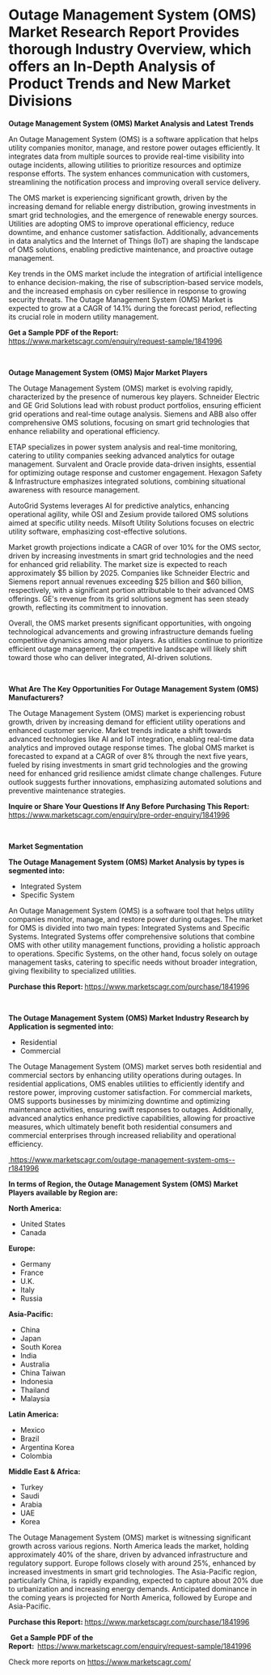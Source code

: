 <p><h1>Outage Management System (OMS) Market Research Report Provides thorough Industry Overview, which offers an In-Depth Analysis of Product Trends and New Market Divisions</h1></p><p><strong>Outage Management System (OMS) Market Analysis and Latest Trends</strong></p>
<p><p>An Outage Management System (OMS) is a software application that helps utility companies monitor, manage, and restore power outages efficiently. It integrates data from multiple sources to provide real-time visibility into outage incidents, allowing utilities to prioritize resources and optimize response efforts. The system enhances communication with customers, streamlining the notification process and improving overall service delivery.</p><p>The OMS market is experiencing significant growth, driven by the increasing demand for reliable energy distribution, growing investments in smart grid technologies, and the emergence of renewable energy sources. Utilities are adopting OMS to improve operational efficiency, reduce downtime, and enhance customer satisfaction. Additionally, advancements in data analytics and the Internet of Things (IoT) are shaping the landscape of OMS solutions, enabling predictive maintenance, and proactive outage management.</p><p>Key trends in the OMS market include the integration of artificial intelligence to enhance decision-making, the rise of subscription-based service models, and the increased emphasis on cyber resilience in response to growing security threats. The Outage Management System (OMS) Market is expected to grow at a CAGR of 14.1% during the forecast period, reflecting its crucial role in modern utility management.</p></p>
<p><strong>Get a Sample PDF of the Report:&nbsp;</strong> <a href="https://www.marketscagr.com/enquiry/request-sample/1841996?utm_campaign=1999&utm_medium=2&utm_source=Github&utm_content=ia&utm_term=31122024&utm_id=outage-management-system-oms">https://www.marketscagr.com/enquiry/request-sample/1841996</a></p>
<p>&nbsp;</p>
<p><strong>Outage Management System (OMS) Major Market Players</strong></p>
<p><p>The Outage Management System (OMS) market is evolving rapidly, characterized by the presence of numerous key players. Schneider Electric and GE Grid Solutions lead with robust product portfolios, ensuring efficient grid operations and real-time outage analysis. Siemens and ABB also offer comprehensive OMS solutions, focusing on smart grid technologies that enhance reliability and operational efficiency.</p><p>ETAP specializes in power system analysis and real-time monitoring, catering to utility companies seeking advanced analytics for outage management. Survalent and Oracle provide data-driven insights, essential for optimizing outage response and customer engagement. Hexagon Safety & Infrastructure emphasizes integrated solutions, combining situational awareness with resource management.</p><p>AutoGrid Systems leverages AI for predictive analytics, enhancing operational agility, while OSI and Zesium provide tailored OMS solutions aimed at specific utility needs. Milsoft Utility Solutions focuses on electric utility software, emphasizing cost-effective solutions.</p><p>Market growth projections indicate a CAGR of over 10% for the OMS sector, driven by increasing investments in smart grid technologies and the need for enhanced grid reliability. The market size is expected to reach approximately $5 billion by 2025. Companies like Schneider Electric and Siemens report annual revenues exceeding $25 billion and $60 billion, respectively, with a significant portion attributable to their advanced OMS offerings. GE's revenue from its grid solutions segment has seen steady growth, reflecting its commitment to innovation.</p><p>Overall, the OMS market presents significant opportunities, with ongoing technological advancements and growing infrastructure demands fueling competitive dynamics among major players. As utilities continue to prioritize efficient outage management, the competitive landscape will likely shift toward those who can deliver integrated, AI-driven solutions.</p></p>
<p>&nbsp;</p>
<p><strong>What Are The Key Opportunities For Outage Management System (OMS) Manufacturers?</strong></p>
<p><p>The Outage Management System (OMS) market is experiencing robust growth, driven by increasing demand for efficient utility operations and enhanced customer service. Market trends indicate a shift towards advanced technologies like AI and IoT integration, enabling real-time data analytics and improved outage response times. The global OMS market is forecasted to expand at a CAGR of over 8% through the next five years, fueled by rising investments in smart grid technologies and the growing need for enhanced grid resilience amidst climate change challenges. Future outlook suggests further innovations, emphasizing automated solutions and preventive maintenance strategies.</p></p>
<p><strong>Inquire or Share Your Questions If Any Before Purchasing This Report:</strong> <a href="https://www.marketscagr.com/enquiry/pre-order-enquiry/1841996?utm_campaign=1999&utm_medium=2&utm_source=Github&utm_content=ia&utm_term=31122024&utm_id=outage-management-system-oms">https://www.marketscagr.com/enquiry/pre-order-enquiry/1841996</a></p>
<p>&nbsp;</p>
<p><strong>Market Segmentation</strong></p>
<p><strong>The Outage Management System (OMS) Market Analysis by types is segmented into:</strong></p>
<p><ul><li>Integrated System</li><li>Specific System</li></ul></p>
<p><p>An Outage Management System (OMS) is a software tool that helps utility companies monitor, manage, and restore power during outages. The market for OMS is divided into two main types: Integrated Systems and Specific Systems. Integrated Systems offer comprehensive solutions that combine OMS with other utility management functions, providing a holistic approach to operations. Specific Systems, on the other hand, focus solely on outage management tasks, catering to specific needs without broader integration, giving flexibility to specialized utilities.</p></p>
<p><strong>Purchase this Report:&nbsp;</strong><a href="https://www.marketscagr.com/purchase/1841996?utm_campaign=1999&utm_medium=2&utm_source=Github&utm_content=ia&utm_term=31122024&utm_id=outage-management-system-oms">https://www.marketscagr.com/purchase/1841996</a></p>
<p>&nbsp;</p>
<p><strong>The Outage Management System (OMS) Market Industry Research by Application is segmented into:</strong></p>
<p><ul><li>Residential</li><li>Commercial</li></ul></p>
<p><p>The Outage Management System (OMS) market serves both residential and commercial sectors by enhancing utility operations during outages. In residential applications, OMS enables utilities to efficiently identify and restore power, improving customer satisfaction. For commercial markets, OMS supports businesses by minimizing downtime and optimizing maintenance activities, ensuring swift responses to outages. Additionally, advanced analytics enhance predictive capabilities, allowing for proactive measures, which ultimately benefit both residential consumers and commercial enterprises through increased reliability and operational efficiency.</p></p>
<p><a href="https://www.marketscagr.com/outage-management-system-oms--r1841996?utm_campaign=1999&utm_medium=2&utm_source=Github&utm_content=ia&utm_term=31122024&utm_id=outage-management-system-oms">&nbsp;https://www.marketscagr.com/outage-management-system-oms--r1841996</a></p>
<p><strong>In terms of Region, the Outage Management System (OMS) Market Players available by Region are:</strong></p>
<p>
    <p> <strong> North America: </strong>
        <ul>
            <li>United States</li>
            <li>Canada</li>
        </ul>
        </p> 
    <p> <strong> Europe: </strong>
        <ul>
            <li>Germany</li>
            <li>France</li>
            <li>U.K.</li>
            <li>Italy</li>
            <li>Russia</li>
        </ul>
        </p> 
    <p> <strong> Asia-Pacific: </strong>
        <ul>
            <li>China</li>
            <li>Japan</li>
            <li>South Korea</li>
            <li>India</li>
            <li>Australia</li>
            <li>China Taiwan</li>
            <li>Indonesia</li>
            <li>Thailand</li>
            <li>Malaysia</li>
        </ul>
        </p> 
    <p> <strong> Latin America: </strong>
        <ul>
            <li>Mexico</li>
            <li>Brazil</li>
            <li>Argentina Korea</li>
            <li>Colombia</li>
        </ul>
        </p> 
    <p> <strong> Middle East & Africa: </strong>
        <ul>
            <li>Turkey</li>
            <li>Saudi</li>
            <li>Arabia</li>
            <li>UAE</li>
            <li>Korea</li>
        </ul>
    </p>
    </p>
<p><p>The Outage Management System (OMS) market is witnessing significant growth across various regions. North America leads the market, holding approximately 40% of the share, driven by advanced infrastructure and regulatory support. Europe follows closely with around 25%, enhanced by increased investments in smart grid technologies. The Asia-Pacific region, particularly China, is rapidly expanding, expected to capture about 20% due to urbanization and increasing energy demands. Anticipated dominance in the coming years is projected for North America, followed by Europe and Asia-Pacific.</p></p>
<p><strong>Purchase this Report: </strong><a href="https://www.marketscagr.com/purchase/1841996?utm_campaign=1999&utm_medium=2&utm_source=Github&utm_content=ia&utm_term=31122024&utm_id=outage-management-system-oms">https://www.marketscagr.com/purchase/1841996</a></p>
<p>&nbsp;<strong>Get a Sample PDF of the Report:&nbsp;&nbsp;</strong><a href="https://www.marketscagr.com/enquiry/request-sample/1841996?utm_campaign=1999&utm_medium=2&utm_source=Github&utm_content=ia&utm_term=31122024&utm_id=outage-management-system-oms">https://www.marketscagr.com/enquiry/request-sample/1841996</a></p>
<p><strong></strong></p>
<p>Check more reports on <a href="https://www.marketscagr.com/?utm_campaign=1999&utm_medium=2&utm_source=Github&utm_content=ia&utm_term=31122024&utm_id=outage-management-system-oms">https://www.marketscagr.com/</a></p>